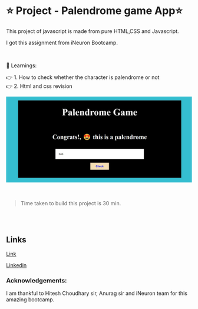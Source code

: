 # ⭐ Project - Palendrome game App⭐

This  project of javascript is made from pure HTML,CSS and Javascript.

I got this assignment from iNeuron Bootcamp.

<br>

📌 Learnings:

👉 1\. How to check whether the character is palendrome or not<br>
👉 2\. Html and css revision <br>


![ScreenShot](screenshot.JPG)

<br>

> Time taken to build this project is 30 min.

<br><br>

## Links

[Link](https://javascriptmypalendromeapp.netlify.app/)

[Linkedin](https://www.linkedin.com/in/pratyush-kesarwani-2b6601171/)

### Acknowledgements:

I am thankful to Hitesh Choudhary sir, Anurag sir and iNeuron team for this amazing bootcamp.
